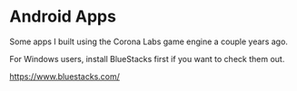 # Android Apps
Some apps I built using the Corona Labs game engine a couple years ago.

For Windows users, install BlueStacks first if you want to check them out.

https://www.bluestacks.com/
